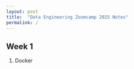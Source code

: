 ```yaml
---
layout: post
title:  "Data Engineering Zoomcamp 2025 Notes"
permalink: /
---
```

## Week 1
1. Docker 
